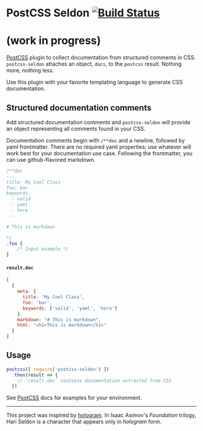# PostCSS Seldon [![Build Status](https://travis-ci.org/akdetrick/postcss-seldon.svg?branch=master)](https://travis-ci.org/akdetrick/postcss-seldon)

# (work in progress)

[PostCSS] plugin to collect documentation from structured comments in CSS.
`postcss-seldon` attaches an object, `docs`, to the `postcss` result. Nothing more, nothing less.

Use this plugin with your favorite templating language to generate CSS documentation.

[PostCSS]: https://github.com/postcss/postcss
[ci-img]:  https://travis-ci.org/akdetrick/postcss-seldon.svg
[ci]:      https://travis-ci.org/akdetrick/postcss-seldon

## Structured documentation comments

Add structured documentation comments and `postcss-seldon` will provide an object representing all
comments found in your CSS.

Documentation comments begin with `/**doc` and a newline, followed by yaml frontmatter. There are no
required yaml properties; use whatever will work best for your documentation use case. Following the
frontmatter, you can use github-flavored markdown.

```css
/**doc
---
title: My Cool Class
foo: bar
keywords:
  - valid
  - yaml
  - here
---

# This is markdown

*/
.foo {
    /* Input example */
}
```

#### `result.doc`
```js
[
  {
    meta: {
      title: 'My Cool Class',
      foo: 'bar',
      keywords: ['valid', 'yaml', 'here']
    },
    markdown: "# This is markdown",
    html: "<h1>This is markdown</h1>"
  }
]
```

## Usage

```js
postcss([ require('postcss-seldon') ])
  .then(result => {
    // `result.doc` contains documentation extracted from CSS
  })
```

See [PostCSS] docs for examples for your environment.

----
This project was inspired by [hologram](http://trulia.github.io/hologram/).
In Isaac Asimov's _Foundation_ trilogy, Hari Seldon is a character that appears only in _hologram_ form.
